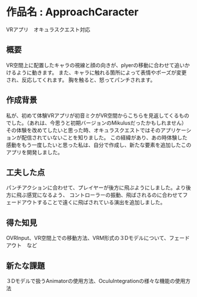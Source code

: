 # 作品名 : ApproachCaracter
VRアプリ　オキュラスクエスト対応

## 概要
VR空間上に配置したキャラの視線と顔の向きが、plyerの移動に合わせて追いかけるように動きます。
また、キャラに触れる箇所によって表情やポーズが変更され、反応してくれます。
胸を触ると、怒ってパンチされます。

## 作成背景
私が、初めて体験VRアプリが初音ミクがVR空間からこちらを見返してくるものでした。（あれは、今思うと初期バージョンのMikulusだったかもしれません）
その体験を改めてしたいと思った時、オキュラスクエストではそのアプリケーションが配信されていないことを知りました。
この経緯があり、あの時体験した感動をもう一度したいと思った私は、自分で作成し、新たな要素を追加したこのアプリを開発しました。

## 工夫した点
パンチアクションに合わせて、プレイヤーが後方に飛ぶようにしました。より後方に飛ぶ感覚になるよう、
コントローラーの振動、飛ばされるのに合わせてフェードアウトすることで遠くに飛ばされている演出を追加しました。

## 得た知見
OVRInput、VR空間上での移動方法、VRM形式の３Dモデルについて、フェードアウト　など

## 新たな課題
３Dモデルで扱うAnimatorの使用方法、OculuIntegrationの様々な機能の使用方法
